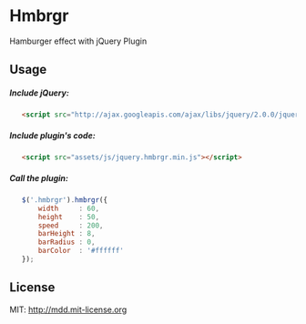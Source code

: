 # Hmbrgr

Hamburger effect with jQuery Plugin

## Usage

##### Include jQuery:

 ```html
    <script src="http://ajax.googleapis.com/ajax/libs/jquery/2.0.0/jquery.min.js"></script>
 ```

##### Include plugin's code:

 ```html
	<script src="assets/js/jquery.hmbrgr.min.js"></script>
 ```

##### Call the plugin:

 ```javascript
	$('.hmbrgr').hmbrgr({
		width     : 60,
		height    : 50,
		speed     : 200,
		barHeight : 8,
		barRadius : 0,
		barColor  : '#ffffff'
	});    
 ```

## License

MIT: http://mdd.mit-license.org
